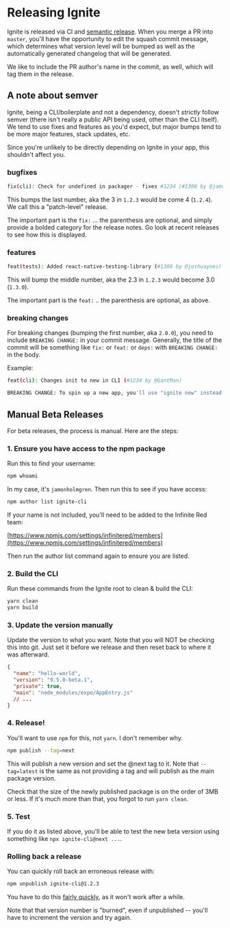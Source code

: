 # Releasing Ignite

Ignite is released via CI and [semantic release](https://semantic-release.gitbook.io/semantic-release/). When you merge a PR into `master`, you'll have the opportunity to edit the squash commit message, which determines what version level will be bumped as well as the automatically generated changelog that will be generated.

We like to include the PR author's name in the commit, as well, which will tag them in the release.

## A note about semver

Ignite, being a CLI/boilerplate and not a dependency, doesn't _strictly_ follow semver (there isn't really a public API being used, other than the CLI itself). We tend to use fixes and features as you'd expect, but major bumps tend to be more major features, stack updates, etc.

Since you're unlikely to be directly depending on Ignite in your app, this shouldn't affect you.

### bugfixes

```bash
fix(cli): Check for undefined in packager - fixes #1234 (#1300 by @jamonholmgren)
```

This bumps the last number, aka the 3 in `1.2.3` would be come 4 (`1.2.4`). We call this a "patch-level" release.

The important part is the `fix:` ... the parenthesis are optional, and simply provide a bolded category for the release notes. Go look at recent releases to see how this is displayed.

### features

```bash
feat(tests): Added react-native-testing-library (#1300 by @joshuayoes)
```

This will bump the middle number, aka the 2.3 in `1.2.3` would become 3.0 (`1.3.0`).

The important part is the `feat:` .. the parenthesis are optional, as above.

### breaking changes

For breaking changes (bumping the first number, aka `2.0.0`), you need to include `BREAKING CHANGE:` in your commit message. Generally, the title of the commit will be something like `fix:` or `feat:` or `deps:` with `BREAKING CHANGE:` in the body.

Example:

```bash
feat(cli): Changes init to new in CLI (#1234 by @GantMan)

BREAKING CHANGE: To spin up a new app, you'll use "ignite new" instead of "ignite init".
```

## Manual Beta Releases

For beta releases, the process is manual. Here are the steps:

### 1. Ensure you have access to the npm package

Run this to find your username:

```bash
npm whoami
```

In my case, it's `jamonholmgren`. Then run this to see if you have access:

```bash
npm author list ignite-cli
```

If your name is not included, you'll need to be added to the Infinite Red team:

[https://www.npmjs.com/settings/infinitered/members](https://www.npmjs.com/settings/infinitered/members)

Then run the author list command again to ensure you are listed.

### 2. Build the CLI

Run these commands from the Ignite root to clean & build the CLI:

```bash
yarn clean
yarn build
```

### 3. Update the version manually

Update the version to what you want. Note that you will NOT be checking this into git. Just set it before we release and then reset back to where it was afterward.

```json
{
  "name": "hello-world",
  "version": "9.5.0-beta.1",
  "private": true,
  "main": "node_modules/expo/AppEntry.js"
  // ...
}
```

### 4. Release!

You'll want to use `npm` for this, not `yarn`. I don't remember why.

```bash
npm publish --tag=next
```

This will publish a new version and set the @next tag to it. Note that `--tag=latest` is the same as not providing a tag and will publish as the main package version.

Check that the size of the newly published package is on the order of 3MB or less. If it's much more than that, you forgot to run `yarn clean`.

### 5. Test

If you do it as listed above, you'll be able to test the new beta version using something like `npx ignite-cli@next ...`.

### Rolling back a release

You can quickly roll back an erroneous release with:

```bash
npm unpublish ignite-cli@1.2.3
```

You have to do this [fairly quickly](https://docs.npmjs.com/policies/unpublish), as it won't work after a while.

Note that that version number is "burned", even if unpublished -- you'll have to increment the version and try again.
